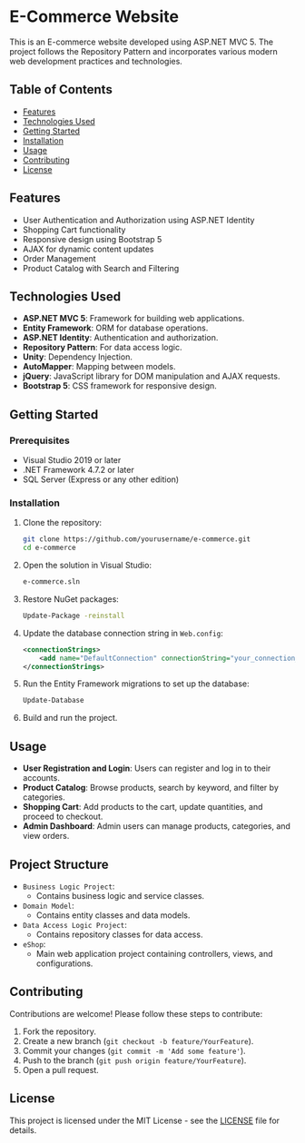 # E-Commerce Website

This is an E-commerce website developed using ASP.NET MVC 5. The project follows the Repository Pattern and incorporates various modern web development practices and technologies.

## Table of Contents
- [Features](#features)
- [Technologies Used](#technologies-used)
- [Getting Started](#getting-started)
- [Installation](#installation)
- [Usage](#usage)
- [Contributing](#contributing)
- [License](#license)

## Features
- User Authentication and Authorization using ASP.NET Identity
- Shopping Cart functionality
- Responsive design using Bootstrap 5
- AJAX for dynamic content updates
- Order Management
- Product Catalog with Search and Filtering

## Technologies Used
- **ASP.NET MVC 5**: Framework for building web applications.
- **Entity Framework**: ORM for database operations.
- **ASP.NET Identity**: Authentication and authorization.
- **Repository Pattern**: For data access logic.
- **Unity**: Dependency Injection.
- **AutoMapper**: Mapping between models.
- **jQuery**: JavaScript library for DOM manipulation and AJAX requests.
- **Bootstrap 5**: CSS framework for responsive design.

## Getting Started

### Prerequisites
- Visual Studio 2019 or later
- .NET Framework 4.7.2 or later
- SQL Server (Express or any other edition)

### Installation

1. Clone the repository:
    ```sh
    git clone https://github.com/yourusername/e-commerce.git
    cd e-commerce
    ```

2. Open the solution in Visual Studio:
    ```sh
    e-commerce.sln
    ```

3. Restore NuGet packages:
    ```sh
    Update-Package -reinstall
    ```

4. Update the database connection string in `Web.config`:
    ```xml
    <connectionStrings>
        <add name="DefaultConnection" connectionString="your_connection_string" providerName="System.Data.SqlClient" />
    </connectionStrings>
    ```

5. Run the Entity Framework migrations to set up the database:
    ```sh
    Update-Database
    ```

6. Build and run the project.

## Usage

- **User Registration and Login**: Users can register and log in to their accounts.
- **Product Catalog**: Browse products, search by keyword, and filter by categories.
- **Shopping Cart**: Add products to the cart, update quantities, and proceed to checkout.
- **Admin Dashboard**: Admin users can manage products, categories, and view orders.

## Project Structure

- `Business Logic Project`:
  - Contains business logic and service classes.
- `Domain Model`:
  - Contains entity classes and data models.
- `Data Access Logic Project`:
  - Contains repository classes for data access.
- `eShop`:
  - Main web application project containing controllers, views, and configurations.

## Contributing
Contributions are welcome! Please follow these steps to contribute:

1. Fork the repository.
2. Create a new branch (`git checkout -b feature/YourFeature`).
3. Commit your changes (`git commit -m 'Add some feature'`).
4. Push to the branch (`git push origin feature/YourFeature`).
5. Open a pull request.

## License
This project is licensed under the MIT License - see the [LICENSE](LICENSE) file for details.

